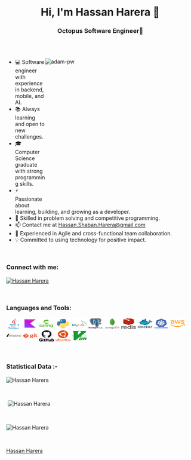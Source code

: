 <h1 align="center">Hi, I'm Hassan Harera 👋</h1>
<h3 align="center">Octopus Software Engineer🌟</h3>

<br>

<!-- <p align="right"> <h3>Profile Views</h3> <img src="https://komarev.com/ghpvc/?username=hassan-harera&label=Profile%20views&color=0e75b6&style=flat"
    alt="adam-pw" /> 
  </p>
 -->
<br>

<p><img align="right" src="https://github.com/Adam-pw/Adam-pw/blob/main/animation_500_kxa883sd.gif" alt="adam-pw" width="400" height="400"/></p>

- 💻 Software engineer with experience in backend, mobile, and AI.
- 📚 Always learning and open to new challenges.
- 🎓 Computer Science graduate with strong programming skills.
- ⚡ Passionate about learning, building, and growing as a developer.
- 🧩 Skilled in problem solving and competitive programming.
- 📫 Contact me at Hassan.Shaban.Harera@gmail.com
- 🚀 Experienced in Agile and cross-functional team collaboration.
- 💡 Committed to using technology for positive impact.

<br>

<h3 align="left">Connect with me:</h3>
<p align="left">
  <a href="https://www.linkedin.com/in/hassan-harera/" target="blank"><img align="center"
      src="https://raw.githubusercontent.com/rahuldkjain/github-profile-readme-generator/master/src/images/icons/Social/linked-in-alt.svg"
      alt="Hassan Harera" height="30" width="40" /></a>
</p>

<br>

<h3 align="left">Languages and Tools:</h3>
<p> 
<img src="https://raw.githubusercontent.com/devicons/devicon/master/icons/java/java-original.svg" alt="Java" height="30" width="40" />
<img src="https://raw.githubusercontent.com/devicons/devicon/9f4f5cdb393299a81125eb5127929ea7bfe42889/icons/kotlin/kotlin-original.svg" alt="Java" height="30" width="40" />
<img src="https://raw.githubusercontent.com/devicons/devicon/9f4f5cdb393299a81125eb5127929ea7bfe42889/icons/spring/spring-original-wordmark.svg" alt="Spring" height="30" width="40" />
<img src="https://raw.githubusercontent.com/devicons/devicon/master/icons/python/python-original.svg" alt="Python" height="30" width="40" />
<img src="https://raw.githubusercontent.com/devicons/devicon/master/icons/mysql/mysql-original-wordmark.svg" alt="MySQL" height="30" width="40" />
<img src="https://raw.githubusercontent.com/devicons/devicon/master/icons/postgresql/postgresql-original-wordmark.svg" alt="PostgreSQL" height="30" width="40" />
<img src="https://raw.githubusercontent.com/devicons/devicon/master/icons/mongodb/mongodb-original-wordmark.svg" alt="MongoDB" height="30" width="40" />
 <img src="https://raw.githubusercontent.com/devicons/devicon/master/icons/redis/redis-original-wordmark.svg" alt="Redis" height="30" width="40" />
<img src="https://raw.githubusercontent.com/devicons/devicon/master/icons/docker/docker-original-wordmark.svg" alt="Docker" height="30" width="40" />
 <img src="https://raw.githubusercontent.com/devicons/devicon/master/icons/kubernetes/kubernetes-plain-wordmark.svg" alt="Kubernetes" height="30" width="40" />
 <img src="https://raw.githubusercontent.com/devicons/devicon/9f4f5cdb393299a81125eb5127929ea7bfe42889/icons/amazonwebservices/amazonwebservices-plain-wordmark.svg" alt="AWS" height="30" width="40" />
 <img src="https://raw.githubusercontent.com/devicons/devicon/9f4f5cdb393299a81125eb5127929ea7bfe42889/icons/apache/apache-plain-wordmark.svg" alt="Apache" height="30" width="40" />
 <img src="https://raw.githubusercontent.com/devicons/devicon/9f4f5cdb393299a81125eb5127929ea7bfe42889/icons/git/git-plain-wordmark.svg" alt="Apache" height="30" width="40" />
 <img src="https://raw.githubusercontent.com/devicons/devicon/9f4f5cdb393299a81125eb5127929ea7bfe42889/icons/github/github-original-wordmark.svg" alt="Apache" height="30" width="40" />
 <img src="https://raw.githubusercontent.com/devicons/devicon/9f4f5cdb393299a81125eb5127929ea7bfe42889/icons/ubuntu/ubuntu-plain-wordmark.svg" alt="Apache" height="30" width="40" />
 <img src="https://raw.githubusercontent.com/devicons/devicon/9f4f5cdb393299a81125eb5127929ea7bfe42889/icons/vim/vim-plain.svg" alt="Apache" height="30" width="40" />
       </p>

<br>

<h3>Statistical Data :-</h3>
<p><img align="center"
    src="https://github-readme-stats.vercel.app/api/top-langs?username=hassan-harera&show_icons=true&locale=en&bg_color=0d1117&text_color=ffffff&layout=compact"
    alt="Hassan Harera" 
    bg_color=#808080/></p>

<br>

<p>&nbsp;<img align="center" src="https://github-readme-stats.vercel.app/api?username=hassan-harera&show_icons=true&locale=en&bg_color=0d1117&text_color=ffffff&repo=convoychat"
    alt="Hassan Harera" /></p>

<br>

<p><img align="center" src="https://github-readme-streak-stats.herokuapp.com/?user=hassan-harera&theme=dark&background=0d1117&date_format=M%20j%5B%2C%20Y%5D" alt="Hassan Harera" /></p>

<p align="left"> <a href="https://twitter.com/" target="blank"><img
      src="https://img.shields.io/twitter/follow/?logo=twitter&style=for-the-badge" alt="" /></a> </p>

[Hassan Harera](https://github.com/hassan-harera)
